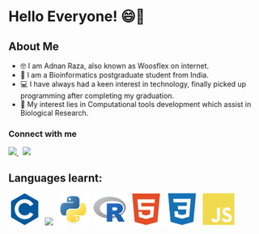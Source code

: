 # Hello Everyone! 😄👋
## About Me
- 🤓 I am Adnan Raza, also known as Woosflex on internet.
- 📖 I am a Bioinformatics postgraduate student from India.
- 💻 I have always had a keen interest in technology, finally picked up programming after completing my graduation.
- 🥼 My interest lies in Computational tools development which assist in Biological Research.

### Connect with me
<a href="mailto:adnanraza3435@gmail.com"><img src="https://img.shields.io/badge/Gmail-red?style=for-the-badge&logo=gmail&logoColor=white"/>
</a>&nbsp;
<a href="www.linkedin.com/in/adnan-raza-83763b17a"><img src="https://img.shields.io/badge/LinkedIn-white?style=for-the-badge&logo=linkedin&logoColor=blue"></a>

## Languages learnt:
<div>
  <img src="https://raw.githubusercontent.com/devicons/devicon/55609aa5bd817ff167afce0d965585c92040787a/icons/c/c-plain.svg" width="64px"/>&nbsp;
  <img src="https://raw.githubusercontent.com/devicons/devicon/55609aa5bd817ff167afce0d965585c92040787a/icons/c/cplusplus-plain.svg" width="64px"/>&nbsp;
  <img src="https://raw.githubusercontent.com/devicons/devicon/55609aa5bd817ff167afce0d965585c92040787a/icons/python/python-original.svg" width="64px"/>&nbsp;
  <img src="https://raw.githubusercontent.com/devicons/devicon/55609aa5bd817ff167afce0d965585c92040787a/icons/r/r-original.svg" width="64px"/>&nbsp;
  <img src="https://raw.githubusercontent.com/devicons/devicon/55609aa5bd817ff167afce0d965585c92040787a/icons/html5/html5-plain.svg" width="64px"/>&nbsp;
  <img src="https://raw.githubusercontent.com/devicons/devicon/55609aa5bd817ff167afce0d965585c92040787a/icons/css3/css3-plain.svg" width="64px"/>&nbsp;
  <img src="https://raw.githubusercontent.com/devicons/devicon/55609aa5bd817ff167afce0d965585c92040787a/icons/javascript/javascript-plain.svg" width="64px"/>&nbsp;
</div>

